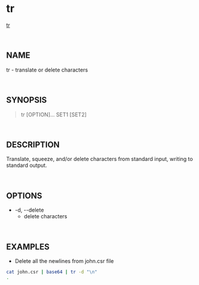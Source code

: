# tr

[tr](https://man7.org/linux/man-pages/man1/tr.1.html)

<br>

## NAME

tr - translate or delete characters

<br>

## SYNOPSIS

> tr [OPTION]... SET1 [SET2]

<br>

## DESCRIPTION

Translate, squeeze, and/or delete characters from standard input,
writing to standard output.

<br>

## OPTIONS

- -d, --delete
  - delete characters

<br>

## EXAMPLES

- Delete all the newlines from john.csr file

```bash
cat john.csr | base64 | tr -d "\n"
.
```
